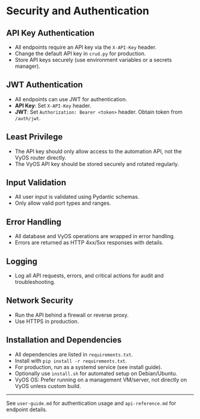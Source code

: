 # Security and Authentication

## API Key Authentication
- All endpoints require an API key via the `X-API-Key` header.
- Change the default API key in `crud.py` for production.
- Store API keys securely (use environment variables or a secrets manager).

## JWT Authentication
- All endpoints can use JWT for authentication.
- **API Key**: Set `X-API-Key` header.
- **JWT**: Set `Authorization: Bearer <token>` header. Obtain token from `/auth/jwt`.

## Least Privilege
- The API key should only allow access to the automation API, not the VyOS router directly.
- The VyOS API key should be stored securely and rotated regularly.

## Input Validation
- All user input is validated using Pydantic schemas.
- Only allow valid port types and ranges.

## Error Handling
- All database and VyOS operations are wrapped in error handling.
- Errors are returned as HTTP 4xx/5xx responses with details.

## Logging
- Log all API requests, errors, and critical actions for audit and troubleshooting.

## Network Security
- Run the API behind a firewall or reverse proxy.
- Use HTTPS in production.

## Installation and Dependencies
- All dependencies are listed in `requirements.txt`.
- Install with `pip install -r requirements.txt`.
- For production, run as a systemd service (see install guide).
- Optionally use `install.sh` for automated setup on Debian/Ubuntu.
- VyOS OS: Prefer running on a management VM/server, not directly on VyOS unless custom build.

---
See `user-guide.md` for authentication usage and `api-reference.md` for endpoint details.
